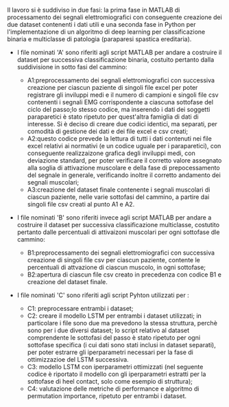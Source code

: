 Il lavoro si è suddiviso in due fasi: la prima fase in MATLAB di processamento dei segnali elettromiografici con conseguente creazione dei due dataset contenenti i dati utili
e una seconda fase in Python per l'implementazione di un algoritmo di deep learning per classificazione binaria e multiclasse di patologia (paraparesi spastica ereditaria). 

- I file nominati 'A' sono riferiti agli script MATLAB per andare a costruire il dataset per successiva classificazione binaria, costuito pertanto dalla suddivisione in sotto fasi del cammino:
    - A1:preprocessamento dei segnali elettromiografici con successiva creazione per ciascun paziente di singoli file excel per poter registrare gli inviluppi medi e il numero di campioni e singoli file csv contenenti i segnali EMG corrispondente a ciascuna sottofase del ciclo del passo;lo stesso codice, ma inserendo i dati dei soggetti paraparetici è stato ripetuto per quest'altra famiglia di dati di interesse. Si è deciso di creare due codici identici, ma separati, per comodità di gestione dei dati e dei file excel e csv creati;
    - A2:questo codice prevede la lettura di tutti i dati contenuti nei file excel relativi ai normativi (e un codice uguale per i paraparetici), con conseguente realizzaizone grafica degli inviluppi medi, con deviazione standard, per poter verificare il corretto valore assegnato alla soglia di attivazione muscolare e della fase di prepocessamento del segnale in generale, verificando inoltre il corretto andamento dei segnali muscolari;
    - A3:creazione del dataset finale contenente i segnali muscolari di ciascun paziente, nelle varie sottofasi del cammino, a partire dai singoli file csv creati al punto A1 e A2. 

- I file nominati 'B' sono riferiti invece agli script MATLAB per andare a costruire il dataset per successiva classificazione multiclasse, costutito pertanto dalle percentuali di attivaizoni muscolari per ogni   sottofase dle cammino:
    - B1:preprocessamento dei segnali elettromiografici con successiva creazione di singoli file csv per ciascun paziente, contente le percentuali di attvazione di ciascun muscolo, in ogni sottofase;
    - B2:apertura di ciascun file csv creato in precedenza con codice B1 e creazione del dataset finale.

- I file nominati 'C' sono riferiti agli script Pyhton utilizzati per :
  - C1: preprocessare entrambi i dataset;
  - C2: creare il modello LSTM per entrambi i dataset utilizzati; in particolare i file sono due ma prevedono la stessa struttura, perchè sono per i due diversi dataset; lo script relativo al dataset comprendente le sottofasi del passo è stato ripetuto per ogni sottofase specifica (i cui dati sono stati inclusi in dataset separati), per poter estrarre gli iperparametri necessari per la fase di ottimizzazioe del LSTM successiva. 
  - C3: modello LSTM con iperparametri ottimizzati (nel seguente codice è riportato il modello con gli iperparametri estratti per la sottofase di heel contact, solo come esempio di struttura);
  - C4: valutazione delle metriche di performance e algoritmo di permutation importance, ripetuto per entrambi i dataset. 
